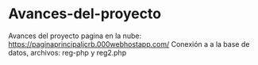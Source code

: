 # Avances-del-proyecto
Avances del proyecto pagina en la nube: https://paginaprincipaljcrb.000webhostapp.com/
Conexión a a la base de datos, archivos: reg-php y reg2.php
